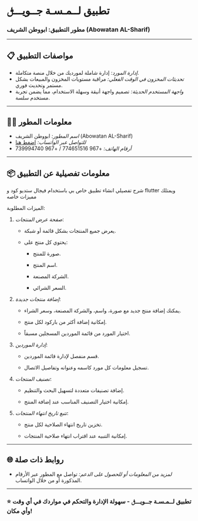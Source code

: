 # تطبيق لــمـسـة جــويـــࢦ

### مطور التطبيق: ابووطن الشريف (Abowatan AL-Sharif)

---

## 📋 مواصفات التطبيق

- *إدارة المورد:* إدارة شاملة لمورديك من خلال منصة متكاملة.
- *تحديثات المخزون في الوقت الفعلي:* مراقبة مستويات المخزون والمبيعات بشكل مستمر وتحديث فوري.
- *واجهة المستخدم الحديثة:* تصميم واجهة أنيقة وسهلة الاستخدام، مما يضمن تجربة مستخدم سلسة.

---

## 👨‍💻 معلومات المطور

- *اسم المطور:* ابووطن الشريف (Abowatan AL-Sharif)
- *للتواصل عبر الواتساب:* [اضغط هنا](https://wa.me/967774651516)
- *أرقام الهاتف:* +967 774651516 / +967 739994740

---

## 📦 معلومات تفصيلية عن التطبيق
شرح تفصيلي انشاء تطبيق خاص بي باستخدام فيجال ستديو كود و flutter ويمتلك مميزات خاصه

الميزات المطلوبة:

1. *صفحة عرض المنتجات*: 

   - يعرض جميع المنتجات بشكل قائمة أو شبكة.

   - يحتوي كل منتج على:

     - صورة للمنتج.

     - اسم المنتج.

     - الشركة المصنعة.

     - السعر الشرائي.

2. *إضافة منتجات جديدة*:

   - يمكنك إضافة منتج جديد مع صورة، واسم، والشركة المصنعة، وسعر الشراء.

   - إمكانية إضافة أكثر من باركود لكل منتج.

   - اختيار المورد من قائمة الموردين المسجلين مسبقاً.

3. *إدارة الموردين*:

   - قسم منفصل لإدارة قائمة الموردين.

   - تسجيل معلومات كل مورد كاسمه وعنوانه وتفاصيل الاتصال.

4. *تصنيف المنتجات*:

   - إضافة تصنيفات متعددة لتسهيل البحث والتنظيم.

   - إمكانية اختيار التصنيف المناسب عند إضافة المنتج.

5. *تتبع تاريخ انتهاء المنتجات*:

   - تخزين تاريخ انتهاء الصلاحية لكل منتج.

   - إمكانية التنبيه عند اقتراب انتهاء صلاحية المنتجات.
---

## 🌐 روابط ذات صلة

- *لمزيد من المعلومات أو للحصول على الدعم:* تواصل مع المطور عبر الأرقام المذكورة أو من خلال الواتساب.

---

### ⭐ تطبيق لــمـسـة جــويـــࢦ - سهولة الإدارة والتحكم في مواردك في أي وقت وأي مكان!
